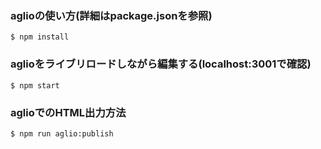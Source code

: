 ### aglioの使い方(詳細はpackage.jsonを参照)
```
$ npm install
```

### aglioをライブリロードしながら編集する(localhost:3001で確認)
```
$ npm start
```

### aglioでのHTML出力方法
```
$ npm run aglio:publish
```
